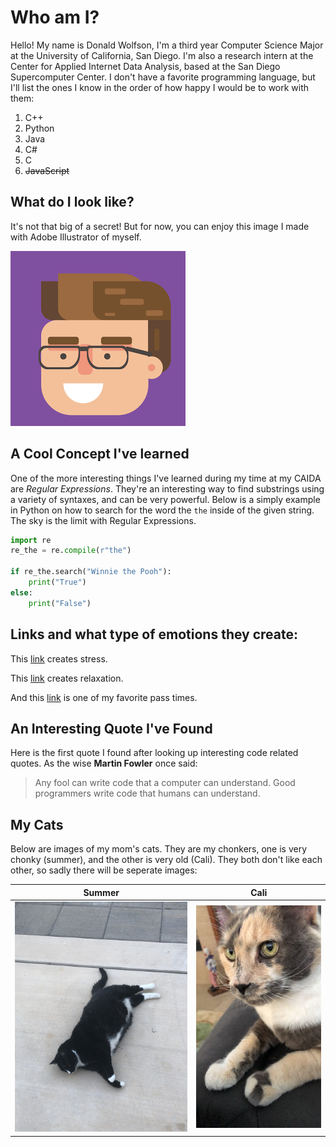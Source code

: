 # Who am I?

Hello! My name is Donald Wolfson, I'm a third year Computer Science Major at the University of California, San Diego. I'm also a research intern at the Center for Applied Internet Data Analysis, based at the San Diego Supercomputer Center. I don't have a favorite programming language, but I'll list the ones I know in the order of how happy I would be to work with them:

1. C++
2. Python
3. Java
4. C#
5. C
6. ~~JavaScript~~

## What do I look like?

It's not that big of a secret! But for now, you can enjoy this image I made with Adobe Illustrator of myself.

![Adobe Illustrator Version of Me](images/Profile_Pic.png)

## A Cool Concept I've learned

One of the more interesting things I've learned during my time at my CAIDA are *Regular Expressions*. They're an interesting way to find substrings using a variety of syntaxes, and can be very powerful. Below is a simply example in Python on how to search for the word the `the` inside of the given string. The sky is the limit with Regular Expressions.

~~~python
import re
re_the = re.compile(r"the")

if re_the.search("Winnie the Pooh"):
    print("True")
else:
    print("False")
~~~

## Links and what type of emotions they create:

This [link](https://cse.ucsd.edu/index.php/undergraduate/tentative-course-offerings) creates stress.

This [link](https://www.youtube.com/) creates relaxation.

And this [link](https://www.reddit.com/) is one of my favorite pass times.

## An Interesting Quote I've Found

Here is the first quote I found after looking up interesting code related quotes. As the wise **Martin Fowler** once said:

> Any fool can write code that a computer can understand. Good programmers write code that humans can understand.

## My Cats

Below are images of my mom's cats. They are my chonkers, one is very chonky (summer), and the other is very old (Cali). They both don't like each other, so sadly there will be seperate images:

| Summer | Cali |
|:------:|:----:|
| ![Summer](images/Summer.png) | ![Cali](images/Cali.jpeg) |
